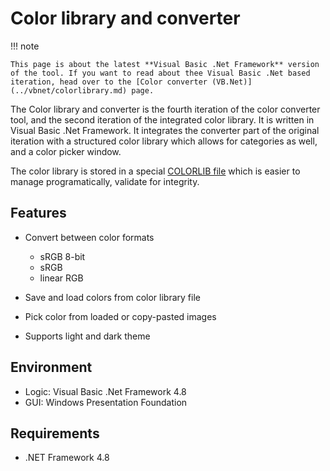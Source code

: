 # Color library and converter

!!! note
	
	This page is about the latest **Visual Basic .Net Framework** version of the tool. If you want to read about thee Visual Basic .Net based iteration, head over to the [Color converter (VB.Net)](../vbnet/colorlibrary.md) page.

The Color library and converter is the fourth iteration of the color converter tool, and the second iteration of the integrated color library.
It is written in Visual Basic .Net Framework. It integrates the converter part of the original iteration
with a structured color library which allows for categories as well, and a color picker window.

The color library is stored in a special [COLORLIB file](../formats/colorlib.md) which is easier to manage programatically, validate for integrity.

## Features

* Convert between color formats

	* sRGB 8-bit
	* sRGB
	* linear RGB
	
* Save and load colors from color library file

* Pick color from loaded or copy-pasted images

* Supports light and dark theme

## Environment

* Logic:  Visual Basic .Net Framework 4.8
* GUI:    Windows Presentation Foundation

## Requirements

* .NET Framework 4.8

